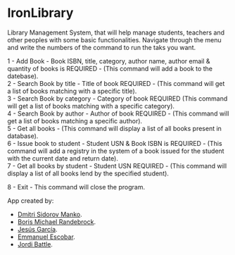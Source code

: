 # IronLibrary

Library Management System, that will help manage students, teachers and other peoples with some basic functionalities.
Navigate through the menu and write the numbers of the command to run the taks you want.

1 - Add Book - Book ISBN, title, category, author name, author email & quantity of books is REQUIRED - (This command will add a book to the datebase).  
2 - Search Book by title - Title of book REQUIRED - (This command will get a list of books matching with a specific title).  
3 - Search Book by category - Category of book REQUIRED (This command will get a list of books matching with a specific category).  
4 - Search Book by author - Author of book REQUIRED - (This command will get a list of books matching a specific author).  
5 - Get all books - (This command will display a list of all books present in database).  
6 - Issue book to student - Student USN & Book ISBN is REQUIRED - (This command will add a registry in the system of a book issued for the student with the current date and return date).  
7 - Get all books by student - Student USN REQUIRED - (This command will display a list of all books lend by the specified student).

8 - Exit - This command will close the program.



App created by:  
  - [Dmitri Sidorov Manko](https://github.com/dyrmig).  
  - [Boris Michael Randebrock](https://github.com/BorisMichaelRandebrock).
  - [Jesús García](https://github.com/kenny00z).  
  - [Emmanuel Escobar](https://github.com/Emmascobar).
  - [Jordi Battle](https://github.com/Jord33).  

